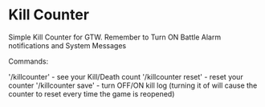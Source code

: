 # Kill Counter
Simple Kill Counter for GTW. Remember to Turn ON Battle Alarm notifications and System Messages

Commands:

'/killcounter' - see your Kill/Death count
'/killcounter reset' - reset your counter
'/killcounter save' - turn OFF/ON kill log (turning it of will cause the counter to reset every time the game is reopened)
